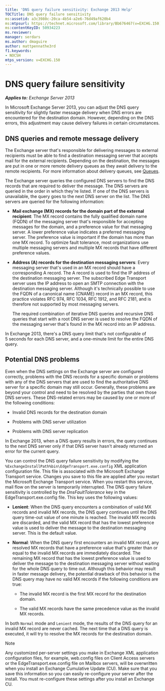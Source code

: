 ```yaml
---
title: 'DNS query failure sensitivity: Exchange 2013 Help'
TOCTitle: DNS query failure sensitivity
ms:assetid: a3c3980c-20ca-4b54-a2e6-76d49af620b4
ms:mtpsurl: https://technet.microsoft.com/library/Bb676467(v=EXCHG.150)
ms:contentKeyID: 50934223
ms.reviewer: 
manager: serdars
ms.author: dmaguire
author: mattpennathe3rd
f1.keywords:
- NOCSH
mtps_version: v=EXCHG.150
---
```


# DNS query failure sensitivity

_**Applies to:** Exchange Server 2013_

In Microsoft Exchange Server 2013, you can adjust the DNS query sensitivity for slightly faster message delivery when DNS errors are encountered for the destination domain. However, depending on the DNS errors, this adjustment may cause delivery failures in certain circumstances.

## DNS queries and remote message delivery

The Exchange server that's responsible for delivering messages to external recipients must be able to find a destination messaging server that accepts mail for the external recipients. Depending on the destination, the messages are put in one or more remote delivery queues as they await delivery to the remote recipients. For more information about delivery queues, see [Queues](queues-exchange-2013-help.md).

The Exchange server queries the configured DNS servers to find the DNS records that are required to deliver the message. The DNS servers are queried in the order in which they're listed. If one of the DNS servers is unavailable, the query goes to the next DNS server on the list. The DNS servers are queried for the following information:

  - **Mail exchange (MX) records for the domain part of the external recipient**: The MX record contains the fully qualified domain name (FQDN) of the messaging server that's responsible for accepting messages for the domain, and a preference value for that messaging server. A lower preference value indicates a preferred messaging server. The preference value is important if the domain has more than one MX record. To optimize fault tolerance, most organizations use multiple messaging servers and multiple MX records that have different preference values.

  - **Address (A) records for the destination messaging servers**: Every messaging server that's used in an MX record should have a corresponding A record. The A record is used to find the IP address of the destination messaging server. The subscribed Edge Transport server uses the IP address to open an SMTP connection with the destination messaging server. Although it's technically possible to use the FQDN of a canonical name (CNAME) record in an MX record, this practice violates RFC 974, RFC 1034, RFC 1912, and RFC 2181, and is therefore not supported by most messaging servers.

    The required combination of iterative DNS queries and recursive DNS queries that start with a root DNS server is used to resolve the FQDN of the messaging server that's found in the MX record into an IP address.

In Exchange 2013, there's a DNS query limit that's not configurable of 5 seconds for each DNS server, and a one-minute limit for the entire DNS query.

## Potential DNS problems

Even when the DNS settings on the Exchange server are configured correctly, problems with the DNS records for a specific domain or problems with any of the DNS servers that are used to find the authoritative DNS server for a specific domain may still occur. Generally, these problems are beyond your control and need to be resolved by the parties that own those DNS servers. These DNS-related errors may be caused by one or more of the following conditions:

  - Invalid DNS records for the destination domain

  - Problems with DNS server utilization

  - Problems with DNS server replication

In Exchange 2013, when a DNS query results in errors, the query continues to the next DNS server only if that DNS server hasn't already returned an error for the current query.

You can control the DNS query failure sensitivity by modifying the `%ExchangeInstallPath%bin\EdgeTransport.exe.config` XML application configuration file. This file is associated with the Microsoft Exchange Transport service. Changes you save to this file are applied after you restart the Microsoft Exchange Transport service. When you restart this service, mail flow on the server is temporarily interrupted. The DNS query failure sensitivity is controlled by the *DnsFaultTolerance* key in the EdgeTransport.exe.config file. This key uses the following values:

  - **Lenient**: When the DNS query encounters a combination of valid MX records and invalid MX records, the DNS query continues until the DNS query time-out value of one minute is reached. The invalid MX records are discarded, and the valid MX record that has the lowest preference value is used to deliver the message to the destination messaging server. This is the default value.

  - **Normal**: When the DNS query first encounters an invalid MX record, any resolved MX records that have a preference value that's greater than or equal to the invalid MX records are immediately discarded. The remaining MX record that has the lowest preference value is used to deliver the message to the destination messaging server without waiting for the whole DNS query to time out. Although this behavior may result in faster message delivery, the potential drawback of this behavior is the DNS query may have no valid MX records if the following conditions are true:

      - The invalid MX record is the first MX record for the destination domain.

      - The valid MX records have the same precedence value as the invalid MX records.

In both `Normal` mode and `Lenient` mode, the results of the DNS query for an invalid MX record are never cached. The next time that a DNS query is executed, it will try to resolve the MX records for the destination domain.

> [!NOTE]
> Any customized per-server settings you make in Exchange XML application configuration files, for example, web.config files on Client Access servers or the EdgeTransport.exe.config file on Mailbox servers, will be overwritten when you install an Exchange Cumulative Update (CU). Make sure that you save this information so you can easily re-configure your server after the install. You must re-configure these settings after you install an Exchange CU.
